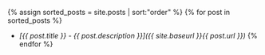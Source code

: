 
{% assign sorted_posts = site.posts | sort:"order" %}
{% for post in sorted_posts %}
- *[{{ post.title }} - {{ post.description }}]({{ site.baseurl }}{{ post.url }})*
{% endfor %}

